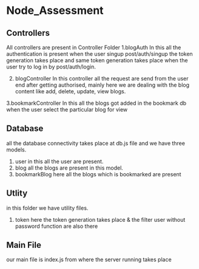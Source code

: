 # Node_Assessment

## Controllers
All controllers are present in Controller Folder
1.blogAuth
  In this all the authentication is present when the user singup  post/auth/singup the token generation takes place and same token generation takes place when the user try to log in by post/auth/login.

2. blogController 
    In this controller all the request are send from the user end after getting authorised, mainly here we are dealing with the blog content like add, delete, update, view blogs.
    
 3.bookmarkController
    In this all the blogs got added in the bookmark db when the user select the particular blog for view
    
 ## Database
 all the database connectivity takes place at db.js file and we have three models.
 1. user
    in this all the user are present.
 2. blog
    all the blogs are present in this model.
 3. bookmarkBlog
    here all the blogs which is bookmarked are present
   
 ## Utlity
 in this folder we have utility files.
 1. token
    here the token generation takes place & the filter user without password function are also there
 
 ## Main File  
  our main file is index.js from where the server running takes place
